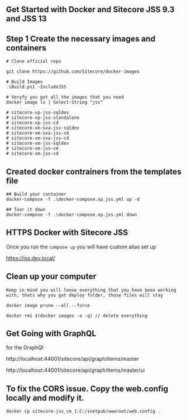 ## Get Started with Docker and Sitecore JSS 9.3 and JSS 13

## Step 1 Create the necessary images and containers

```
# Clone official repo

git clone https://github.com/Sitecore/docker-images

# Build Images 
.\Build.ps1 -IncludeJSS

# Veryfy you got all the images that you need
docker image ls | Select-String "jss"

# sitecore-xp-jss-sqldev                      
# sitecore-xp-jss-standalone                  
# sitecore-xp-jss-cd                           
# sitecore-xm-sxa-jss-sqldev                   
# sitecore-xm-sxa-jss-cm                       
# sitecore-xm-sxa-jss-cd                       
# sitecore-xm-jss-sqldev                       
# sitecore-xm-jss-cm                          
# sitecore-xm-jss-cd   
```
## Created docker contrainers from the templates file
```
## Build your container
docker-compose -f .\docker-compose.xp.jss.yml up -d

## Tear it down
docker-compose -f .\docker-compose.xp.jss.yml down
```

## HTTPS Docker with Sitecore JSS

Once you run the `compose up` you will have custom alias set up

https://jss.dev.local/

## Clean up your computer

`Keep in mind you will loose everything that you have been working with, thats why you got deploy folder, those files will stay`

```
docker image prune --all --force

docker rmi $(docker images -a -q) // delete everything
```

## Get Going with GraphQL

for the GraphQl

http://localhost:44001/sitecore/api/graph/items/master

http://localhost:44001/sitecore/api/graph/items/master/ui

## To fix the CORS issue. Copy the web.config locally and modify it.
```
docker cp sitecore-jss_cm_1:C:/inetpub/wwwroot/web.config . 
```